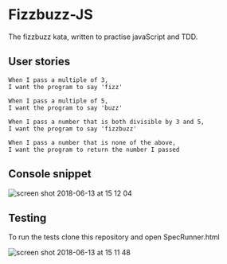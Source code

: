 # Fizzbuzz-JS

The fizzbuzz kata, written to practise javaScript and TDD.


## User stories

```
When I pass a multiple of 3,
I want the program to say 'fizz'

When I pass a multiple of 5,
I want the program to say 'buzz'

When I pass a number that is both divisible by 3 and 5,
I want the program to say 'fizzbuzz'

When I pass a number that is none of the above,
I want the program to return the number I passed
```




## Console snippet

![screen shot 2018-06-13 at 15 12 04](https://user-images.githubusercontent.com/33669463/41356851-a4db9c36-6f1c-11e8-8e54-dbf1b3f2e648.png)




## Testing
To run the tests clone this repository and open SpecRunner.html

![screen shot 2018-06-13 at 15 11 48](https://user-images.githubusercontent.com/33669463/41356846-a2fd0e72-6f1c-11e8-8c2b-1f0df7dc39ec.png)

